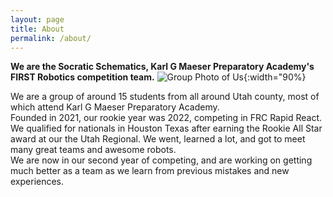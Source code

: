 ```yaml
---
layout: page
title: About
permalink: /about/
---
```


**We are the Socratic Schematics, Karl G Maeser Preparatory Academy's FIRST Robotics competition team.**
![Group Photo of Us](https://lh3.googleusercontent.com/pw/AMWts8DT5Qxy_7T4E3BwgdRYn7tumtix2lvGf2B4qER5WfZscWKXU_KLSgTFebbs-xGjpe3U9_DEAHWCknC_nYIh4avL-CdZldlLT7qgLvFMCr0835yWEEEXTddIxarkYYFeTSHXVo9--hpjbla7rllc9NDCPg=w1364-h1023-s-no?authuser=0){:width="90%}

We are a group of around 15 students from all around Utah county, most of which attend Karl G Maeser Preparatory Academy.  
Founded in 2021, our rookie year was 2022, competing in FRC Rapid React. 
We qualified for nationals in Houston Texas after earning the Rookie All Star award at our the Utah Regional. We went, learned a lot, and got to meet many great teams and awesome robots.  
We are now in our second year of competing, and are working on getting much better as a team as we learn from previous
mistakes and new experiences.





